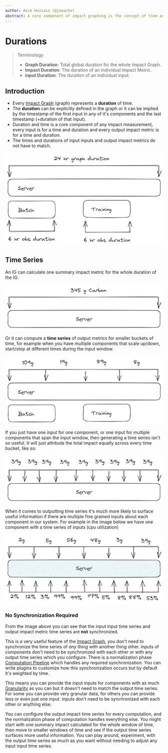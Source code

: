 ```yaml
---
author: Asim Hussain (@jawache)
abstract: A core component of impact graphing is the concept of time and specifically a duration of time. This document describes the core concept of duration as related to the calculation of an impact graph.
---
```

# Durations


> Terminology
> - **Graph Duration**: Total global duration for the whole Impact Graph.
> - **Impact Duration**: The duration of an individual Impact Metric.
> - **input Duration**: The duration of an individual input.

## Introduction

- Every [Impact Graph](Impact%20Graph.md) (graph) represents a **duration** of time.
- The **duration** can be explicitly defined in the graph or it can be implied by the timestamp of the first input in any of it's components and the last timestamp (+duration of that input).
- Duration and time is a core component of any impact measurement, every input is for a time and duration and every output impact metric is for a time and duration. 
- The times and durations of input inputs and output impact metrics do not have to match.

![](../../static/img//87a9d57e7434b7b59eb30b1b61633cb5.png)

## Time Series

An IG can calculate one summary impact metric for the whole duration of the IG. 

![](../../static/img//df140bba2035b620ecde3a563c1186c1.png)

Or it can compute a **time series** of output metrics for smaller buckets of time, for example when you have multiple components that scale up/down, start/stop at different times during the input window.

![](../../static/img//c911708f4edeb6d3ca7a96c724f64826.png)

If you just have one input for one component, or one input for multiple components that span the input window, then generating a time series isn't so useful. It will just attribute the total impact equally across every time bucket, like so:

![](../../static/img//af9a3bf0c4158e7262be6f38dbd56cc1.png)

When it comes to outputting time series it's much more likely to surface useful information if there are multiple fine grained inputs about each component in our system. For example in the image below we have one component with a time series of inputs (cpu utilization)

![](../../static/img//94f54a84d6331d9aa72ee0d8c0386c9f.png)

### No Synchronization Required

From the image above you can see that the input input time series and output impact metric time series are **not** synchronized. 

This is a very useful feature of the [Impact Graph](Impact%20Graph.md), you don't need to synchronize the time series of *any thing* with another thing other. inputs of components don't need to be synchronized with each other or with any output time series which you configure. There is a normalization phase [Computation Pipeline](Computation%20Pipeline.md) which handles any required synchronization. You can write plugins to customize how this synchronization occurs but by default it's weighted by time. 

This means you can provide the input inputs for components with as much [Granularity](Granularity.md) as you can but it doesn't need to match the output time series. For some you can provide very granular data, for others you can provide less or even just one input. inputs don't need to be synchronized with each other or anything else.

You can configure the output impact time series for every computation, and the normalization phase of computation handles everything else. You might start with one summary impact calculated for the whole window of time, then move to smaller windows of time and see if the output time series surfaces more useful information. You can play around, experiment, with the output time series as much as you want without needing to adjust any input input time series.




